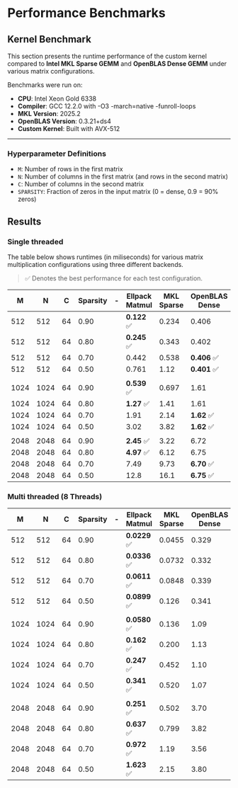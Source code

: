 # Performance Benchmarks

## Kernel Benchmark

This section presents the runtime performance of the custom kernel compared to **Intel MKL Sparse GEMM** and **OpenBLAS Dense GEMM** under various matrix configurations.

Benchmarks were run on:
- **CPU**: Intel Xeon Gold 6338
- **Compiler**: GCC 12.2.0 with -O3 -march=native -funroll-loops
- **MKL Version**: 2025.2
- **OpenBLAS Version**: 0.3.21+ds4
- **Custom Kernel**: Built with AVX-512

---

### Hyperparameter Definitions

- `M`: Number of rows in the first matrix
- `N`: Number of columns in the first matrix (and rows in the second matrix)
- `C`: Number of columns in the second matrix
- `SPARSITY`: Fraction of zeros in the input matrix (0 = dense, 0.9 = 90% zeros)

## Results

### Single threaded

The table below shows runtimes (in miliseconds) for various matrix multiplication configurations using three different backends. 

> ✅ Denotes the best performance for each test configuration.


| M    | N    | C    | Sparsity | - | Ellpack Matmul | MKL Sparse | OpenBLAS Dense |
|------|------|------|----------|-|----------------|------------|----------------|
| 512  | 512  | 64   | 0.90     | | **0.122** ✅        | 0.234      | 0.406          |
| 512  | 512  | 64   | 0.80     | | **0.245**  ✅        | 0.343      | 0.402          |
| 512  | 512  | 64   | 0.70     | | 0.442          | 0.538      | **0.406**      ✅     |
| 512  | 512  | 64   | 0.50     | | 0.761          | 1.12       | **0.401**     ✅      |
|                |
| 1024 | 1024 | 64   | 0.90     | | **0.539**    ✅       | 0.697      | 1.61           |
| 1024 | 1024 | 64   | 0.80     | | **1.27**    ✅       | 1.41       | 1.61           |
| 1024 | 1024 | 64   | 0.70     | | 1.91           | 2.14       |**1.62**      ✅      |
| 1024 | 1024 | 64   | 0.50     | | 3.02           | 3.82       | **1.62**     ✅       |
|                   |
| 2048 | 2048 | 64   | 0.90     | | **2.45**    ✅        | 3.22       | 6.72           |
| 2048 | 2048 | 64   | 0.80     | | **4.97**    ✅        | 6.12       | 6.75           |
| 2048 | 2048 | 64   | 0.70     | | 7.49           | 9.73       | **6.70**      ✅      |
| 2048 | 2048 | 64   | 0.50     | | 12.8           | 16.1       | **6.75**     ✅       |

### Multi threaded (8 Threads)



| M    | N    | C    | Sparsity | - | Ellpack Matmul | MKL Sparse | OpenBLAS Dense |
|------|------|------|----------|-|----------------|------------|----------------|
| 512  | 512  | 64   | 0.90     | | **0.0229** ✅       | 0.0455     | 0.329          |
| 512  | 512  | 64   | 0.80     | | **0.0336** ✅         | 0.0732     | 0.332          |
| 512  | 512  | 64   | 0.70     | | **0.0611** ✅         | 0.0848     | 0.339          |
| 512  | 512  | 64   | 0.50     | | **0.0899** ✅         | 0.126      | 0.341          |
|                 |
| 1024 | 1024 | 64   | 0.90     | | **0.0580** ✅         | 0.136      | 1.09           |
| 1024 | 1024 | 64   | 0.80     | | **0.162** ✅          | 0.200      | 1.13           |
| 1024 | 1024 | 64   | 0.70     | | **0.247** ✅          | 0.452      | 1.10           |
| 1024 | 1024 | 64   | 0.50     | | **0.341** ✅          | 0.520      | 1.07           |
|               |
| 2048 | 2048 | 64   | 0.90     | | **0.251** ✅          | 0.502      | 3.70           |
| 2048 | 2048 | 64   | 0.80     | | **0.637** ✅          | 0.799      | 3.82           |
| 2048 | 2048 | 64   | 0.70     | | **0.972** ✅          | 1.19       | 3.56           |
| 2048 | 2048 | 64   | 0.50     | | **1.623** ✅          | 2.15       | 3.80           